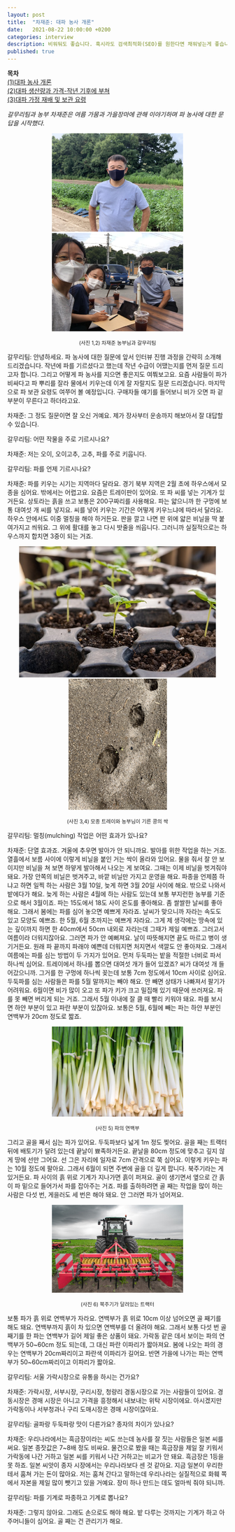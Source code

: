 ```yaml
---
layout: post
title:  "차재준: 대파 농사 개론"
date:   2021-08-22 10:00:00 +0200
categories: interview
description: 비워둬도 좋습니다. 혹시라도 검색최적화(SEO)를 원한다면 채워넣는게 좋습니다.
published: true
---
```

**목차**  
[(1)대파 농사 개론](https://pakiuki.github.io/interview/2021/08/22/farmingscallion1.html)  
[(2)대파 생산량과 가격-작년 기후에 부쳐](https://pakiuki.github.io/interview/2021/08/22/farmingscallion2.html)  
[(3)대파 가정 재배 및 보관 요령](https://pakiuki.github.io/interview/2021/08/22/farmingscallion3.html)   
  
*갈무리팀과 농부 차재준은 여름 가뭄과 가을장마에 관해 이야기하며 파 농사에 대한 문답을 시작했다.*

<p align="center">
  <img src="/asset/images/interviews/Chajaejun/cha.jpg" width="300px" />
  <img src="/asset/images/interviews/Chajaejun/team.jpg" width="300px" />
</p>
<p align="center">
<small>
(사진 1,2) 차재준 농부님과 갈무리팀
</small></p>

갈무리팀: 안녕하세요. 파 농사에 대한 질문에 앞서 인터뷰 진행 과정을 간략히 소개해 드리겠습니다. 작년에 파를 기르셨다고 했는데 작년 수급이 어땠는지를 먼저 질문 드리고자 합니다. 그리고 어떻게 파 농사를 지으면 좋은지도 여쭤보고요. 요즘 사람들이 파가 비싸다고 파 뿌리를 잘라 물에서 키우는데 이게 잘 자랄지도 질문 드리겠습니다. 마지막으로 파 보관 요령도 여쭈어 볼 예정입니다. 구매자들 얘기를 들어보니 비가 오면 파 겉 부분이 무른다고 하더라고요.

차재준: 그 정도 질문이면 잘 오신 거예요. 제가 장사부터 운송까지 해보아서 잘 대답할 수 있습니다. 

갈무리팀: 어떤 작물을 주로 기르시나요?

차재준: 저는 오이, 오이고추, 고추, 파를 주로 키웁니다.

갈무리팀: 파를 언제 기르시나요?

차재준: 파를 키우는 시기는 지역마다 달라요. 경기 북부 지역은 2월 초에 하우스에서 모종을 심어요. 밖에서는 어렵고요. 요즘은 트레이판이 있어요. 또 파 씨를 넣는 기계가 있거든요. 상토라는 흙을 쓰고 보통은 200구짜리를 사용해요. 파는 얇으니까 한 구멍에 보통 대여섯 개 씨를 넣지요. 씨를 넣어 키우는 기간은 어떻게 키우느냐에 따라서 달라요. 하우스 안에서도 이중 멀칭을 해야 하거든요. 판을 깔고 나면 판 위에 얇은 비닐을 딱 붙여가지고 씌워요. 그 위에 활대를 놓고 다시 밧줄을 씌웁니다. 그러니까 실질적으로는 하우스까지 합치면 3중이 되는 거죠.
<p align="center">
  <img src="/asset/images/interviews/Chajaejun/seedling_tray.jpg" height="300px" />
  <img src="/asset/images/interviews/Chajaejun/seedling.jpg" height="300px" />
</p>
<p align="center">
<small>
(사진 3,4) 모종 트레이와 농부님이 기른 콩의 싹
</small></p>


갈무리팀: 멀칭(mulching) 작업은 어떤 효과가 있나요?

차재준: 단열 효과죠. 겨울에 추우면 발아가 안 되니까요. 발아를 위한 작업을 하는 거죠. 열흘에서 보름 사이에 이렇게 비닐을 붙인 거는 싹이 올라와 있어요. 물을 줘서 잘 안 보이지만 비닐을 쳐 보면 하얗게 발아해서 나오는 게 보여요. 그때는 이제 비닐을 벗겨줘야 돼요. 가장 안쪽의 비닐은 벗겨주고, 바깥 비닐만 가지고 운영을 해요. 
파종을 언제쯤 하냐고 하면 일찍 하는 사람은 3월 10일, 늦게 하면 3월 20일 사이에 해요. 밖으로 나와서 밭에다가 해요. 늦게 하는 사람은 4월에 하는 사람도 있는데 보통 부지런한 농부를 기준으로 해서 3월이죠. 
파는 15도에서 18도 사이 온도를 좋아해요. 좀 쌀쌀한 날씨를 좋아해요. 그래서 봄에는 파를 심어 놓으면 예쁘게 자라죠. 날씨가 맞으니까 자라는 속도도 있고 모양도 예쁘죠. 한 5월, 6월 초까지는 예쁘게 자라요. 그게 제 생각에는 땅속에 있는 깊이까지 하면 한 40cm에서 50cm 내외로 자라는데 그때가 제일 예쁘죠. 
그러고서 여름이라 더워지잖아요. 그러면 파가 안 예뻐져요. 날이 따뜻해지면 끝도 마르고 병이 생기거든요. 원래 파 끝까지 파래야 예쁜데 더워지면 처지면서 색깔도 안 좋아져요. 그래서 여름에는 파를 심는 방법이 두 가지가 있어요. 먼저 두둑파는 밭을 적절한 너비로 파서 하나씩 심어요. 트레이에서 하나를 뽑으면 대여섯 개가 들어 있겠죠? 씨가 대여섯 개 들어갔으니까. 그거를 한 구멍에 하나씩 꽂는데 보통 7cm 정도에서 10cm 사이로 심어요. 
두둑파를 심는 사람들은 파를 5월 말까지는 빼야 해요. 안 빼면 상태가 나빠져서 팔기가 어려워요. 6월이면 비가 많이 오고 또 파가 키가 크고 밀집해 있기 때문에 쓰러져요. 파를 못 빼면 버리게 되는 거죠. 그래서 5월 이내에 잘 클 때 빨리 키워야 돼요. 파를 보시면 하얀 부분이 있고 파란 부분이 있잖아요. 보통은 5월, 6월에 빼는 파는 하얀 부분인 연백부가 20cm 정도로 짧죠. 

<p align="center">
  <img src="/asset/images/interviews/Chajaejun/whiteroot.jpg" width="300px" />
</p>
<p align="center">
<small>
(사진 5) 파의 연백부
</small></p>
  

그리고 골을 째서 심는 파가 있어요. 두둑파보다 넓게 1m 정도 찢어요. 골을 째는 트랙터 뒤에 배토기가 달려 있는데 끝날이 뾰족하거든요. 끝날을 80cm 정도에 맞추고 깊지 않게 땅에 선만 그어요. 선 그은 자리에 일자로 7cm 간격으로 쭉 심어요. 이렇게 키우는 파는 10월 정도에 팔아요. 
그래서 6월이 되면 주변에 골을 더 깊게 팝니다. 북주기라는 게 있거든요. 파 사이의 흙 위로 기계가 지나가면 흙이 퍼져요. 골이 생기면서 옆으로 간 흙이 파 밑으로 들어가서 파를 잡아주는 거죠. 파를 출하하려면 골 째는 작업을 많이 하는 사람은 다섯 번, 게을러도 세 번은 해야 돼요. 안 그러면 파가 넘어져요. 

<p align="center">
  <img src="/asset/images/interviews/Chajaejun/cultivator_maxpixel.jpg" width="300px" />
</p>
<p align="center">
<small>
(사진 6) 북주기가 달려있는 트랙터
</small></p>

보통 파가 흙 위로 연백부가 자라요. 연백부가 흙 위로 10cm 이상 넘어오면 골 째기를 해도 돼요. 연백부까지 흙이 차 있으면 연백부를 더 올려야 해요. 그래서 보통 다섯 번 골 째기를 한 파는 연백부가 길어 제일 좋은 상품이 돼요. 가락동 같은 데서 보이는 파의 연백부가 50~60cm 정도 되는데, 그 대신 파란 이파리가 짧아져요. 봄에 나오는 파의 경우는 연백부가 20cm짜리이고 파란색 이파리가 길어요. 반면 가을에 나가는 파는 연백부가 50~60cm짜리이고 이파리가 짧아요.

갈무리팀: 서울 가락시장으로 유통을 하시는 건가요?

차재준: 가락시장, 서부시장, 구리시장, 청량리 경동시장으로 가는 사람들이 있어요. 경동시장은 경매 시장은 아니고 가격을 흥정해서 내보내는 위탁 시장이에요. 아시겠지만 가락동이나 서부청과나 구리 도매시장은 경매 시장이잖아요. 

갈무리팀: 골파랑 두둑파랑 맛이 다른가요? 종자의 차이가 있나요?
 
차재준: 우리나라에서는 흑금장이라는 씨도 쓰는데 농사를 잘 짓는 사람들은 일본 씨를 써요. 일본 종잣값은 7~8배 정도 비싸요. 물건으로 봤을 때는 흑금장을 제일 잘 키워서 가락동에 나간 거하고 일본 씨를 키워서 나간 거하고는 비교가 안 돼요. 흑금장은 1등을 못 하죠. 일본 씨앗이 종자 시장에서는 우리나라보다 센 것 같아요. 지금 일본이 우리한테서 훔쳐 가는 돈이 많아요. 저는 훔쳐 간다고 말하는데 우리나라는 실질적으로 화훼 쪽에서 자본을 제일 많이 뺏기고 있을 거예요. 장미 하나 만드는 데도 얼마씩 줘야 되니까.

갈무리팀: 파를 기계로 파종하고 기계로 뽑나요?

차재준: 그렇지 않아요. 그래도 손으로도 해야 해요. 밭 다루는 것까지는 기계가 하고 아주머니들이 심어요. 골 째는 건 관리기가 해요.
